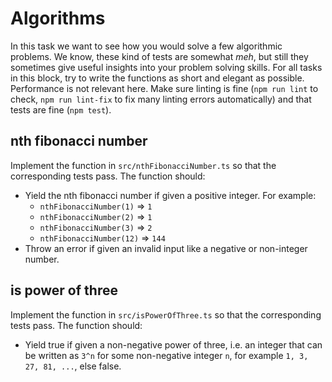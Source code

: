 # Algorithms

In this task we want to see how you would solve a few algorithmic problems. We know, these kind of tests are somewhat *meh*, but still they sometimes give useful insights into your problem solving skills. For all tasks in this block, try to write the functions as short and elegant as possible. Performance is not relevant here. Make sure linting is fine (`npm run lint` to check, `npm run lint-fix` to fix many linting errors automatically) and that tests are fine (`npm test`).

## nth fibonacci number

Implement the function in `src/nthFibonacciNumber.ts` so that the corresponding tests pass. The function should:

* Yield the nth fibonacci number if given a positive integer. For example:
    * `nthFibonacciNumber(1)` => `1`
    * `nthFibonacciNumber(2)` => `1`
    * `nthFibonacciNumber(3)` => `2`
    * `nthFibonacciNumber(12)` => `144`
* Throw an error if given an invalid input like a negative or non-integer number.

## is power of three

Implement the function in `src/isPowerOfThree.ts` so that the corresponding tests pass. The function should:

* Yield true if given a non-negative power of three, i.e. an integer that can be written as `3^n` for some non-negative integer `n`, for example `1, 3, 27, 81, ...`, else false.
